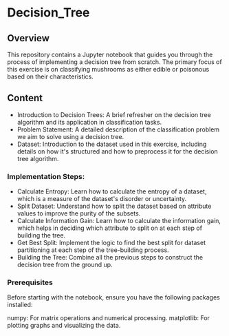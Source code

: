 # Decision_Tree

## Overview
This repository contains a Jupyter notebook that guides you through the process of implementing a decision tree from scratch. The primary focus of this exercise is on classifying mushrooms as either edible or poisonous based on their characteristics.

## Content
- Introduction to Decision Trees: A brief refresher on the decision tree algorithm and its application in classification tasks.
- Problem Statement: A detailed description of the classification problem we aim to solve using a decision tree.
- Dataset: Introduction to the dataset used in this exercise, including details on how it's structured and how to preprocess it for the decision tree algorithm.

### Implementation Steps:
- Calculate Entropy: Learn how to calculate the entropy of a dataset, which is a measure of the dataset's disorder or uncertainty.
- Split Dataset: Understand how to split the dataset based on attribute values to improve the purity of the subsets.
- Calculate Information Gain: Learn how to calculate the information gain, which helps in deciding which attribute to split on at each step of building the tree.
- Get Best Split: Implement the logic to find the best split for dataset partitioning at each step of the tree-building process.
- Building the Tree: Combine all the previous steps to construct the decision tree from the ground up.

### Prerequisites
Before starting with the notebook, ensure you have the following packages installed:

numpy: For matrix operations and numerical processing.
matplotlib: For plotting graphs and visualizing the data.



